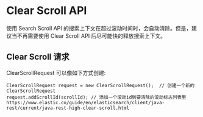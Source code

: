 
# Clear Scroll API

使用 Search Scroll API 的搜索上下文在超过滚动时间时，会自动清除。但是，建议当不再需要使用 Clear Scroll API 后尽可能快的释放搜索上下文。

## Clear Scroll 请求

ClearScrollRequest 可以像如下方式创建:

```
ClearScrollRequest request = new ClearScrollRequest();  // 创建一个新的 ClearScrollRequest
request.addScrollId(scrollId); // 添加一个滚动id到要清除的滚动标志列表里
https://www.elastic.co/guide/en/elasticsearch/client/java-rest/current/java-rest-high-clear-scroll.html
```